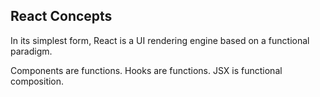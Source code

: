 ## React Concepts

In its simplest form, React is a UI rendering engine based on a functional paradigm.

Components are functions.
Hooks are functions.
JSX is functional composition.
